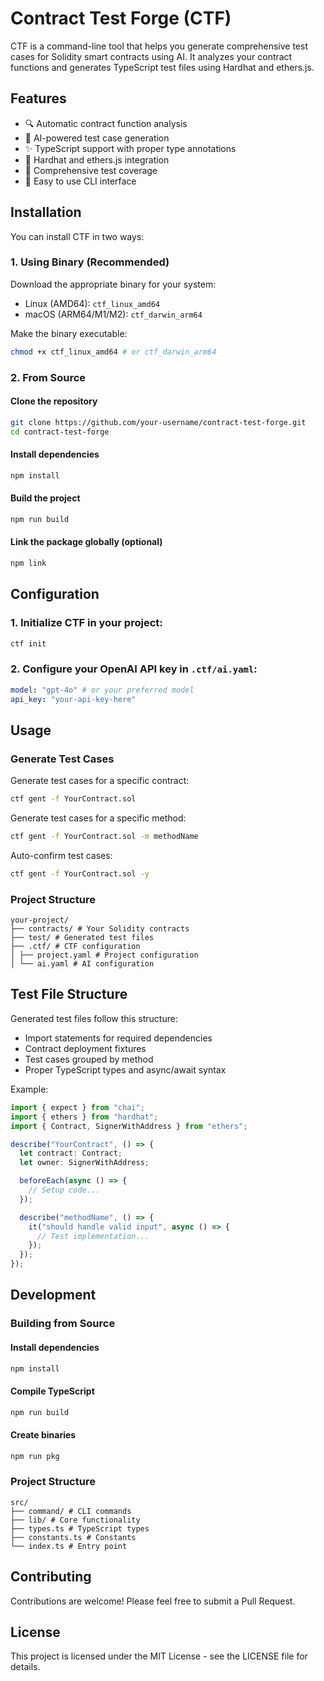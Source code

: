 # Contract Test Forge (CTF)

CTF is a command-line tool that helps you generate comprehensive test cases for Solidity smart contracts using AI. It analyzes your contract functions and generates TypeScript test files using Hardhat and ethers.js.

## Features

- 🔍 Automatic contract function analysis
- 🤖 AI-powered test case generation
- ✨ TypeScript support with proper type annotations
- 🧪 Hardhat and ethers.js integration
- 📝 Comprehensive test coverage
- 🚀 Easy to use CLI interface

## Installation

You can install CTF in two ways:

### 1. Using Binary (Recommended)

Download the appropriate binary for your system:

- Linux (AMD64): `ctf_linux_amd64`
- macOS (ARM64/M1/M2): `ctf_darwin_arm64`

Make the binary executable:

```bash
chmod +x ctf_linux_amd64 # or ctf_darwin_arm64
```

### 2. From Source

#### Clone the repository

```bash
git clone https://github.com/your-username/contract-test-forge.git
cd contract-test-forge
```

#### Install dependencies

```bash
npm install
```

#### Build the project

```bash
npm run build
```

#### Link the package globally (optional)

```bash
npm link
```

## Configuration

### 1. Initialize CTF in your project:

```bash
ctf init
```

### 2. Configure your OpenAI API key in `.ctf/ai.yaml`:

```yaml
model: "gpt-4o" # or your preferred model
api_key: "your-api-key-here"
```

## Usage

### Generate Test Cases

Generate test cases for a specific contract:

```bash
ctf gent -f YourContract.sol
```

Generate test cases for a specific method:

```bash
ctf gent -f YourContract.sol -m methodName
```

Auto-confirm test cases:

```bash
ctf gent -f YourContract.sol -y
```

### Project Structure

```
your-project/
├── contracts/ # Your Solidity contracts
├── test/ # Generated test files
├── .ctf/ # CTF configuration
│ ├── project.yaml # Project configuration
│ └── ai.yaml # AI configuration
```

## Test File Structure

Generated test files follow this structure:

- Import statements for required dependencies
- Contract deployment fixtures
- Test cases grouped by method
- Proper TypeScript types and async/await syntax

Example:

```typescript
import { expect } from "chai";
import { ethers } from "hardhat";
import { Contract, SignerWithAddress } from "ethers";

describe("YourContract", () => {
  let contract: Contract;
  let owner: SignerWithAddress;

  beforeEach(async () => {
    // Setup code...
  });

  describe("methodName", () => {
    it("should handle valid input", async () => {
      // Test implementation...
    });
  });
});
```

## Development

### Building from Source

#### Install dependencies

```bash
npm install
```

#### Compile TypeScript

```bash
npm run build
```

#### Create binaries

```bash
npm run pkg
```

### Project Structure

```
src/
├── command/ # CLI commands
├── lib/ # Core functionality
├── types.ts # TypeScript types
├── constants.ts # Constants
└── index.ts # Entry point
```

## Contributing

Contributions are welcome! Please feel free to submit a Pull Request.

## License

This project is licensed under the MIT License - see the LICENSE file for details.
